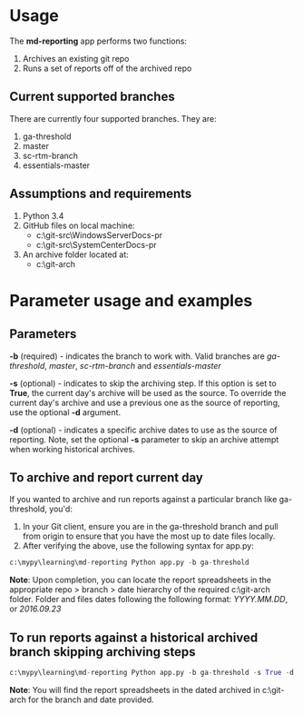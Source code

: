 # Usage
The **md-reporting** app performs two functions:

1. Archives an existing git repo
2. Runs a set of reports off of the archived repo

## Current supported branches
There are currently four supported branches. They are:

1. ga-threshold
2. master
3. sc-rtm-branch
4. essentials-master

## Assumptions and requirements
1. Python 3.4
2. GitHub files on local machine:
    * c:\git-src\WindowsServerDocs-pr
    * c:\git-src\SystemCenterDocs-pr
3. An archive folder located at:
    * c:\git-arch

# Parameter usage and examples

## Parameters
**-b** (required) - indicates the branch to work with. Valid branches are *ga-threshold*, *master*, 
*sc-rtm-branch* and *essentials-master*

**-s** (optional) - indicates to skip the archiving step. If this option is set to **True**, the current day's archive will be used as the source. To override the current day's archive and use a previous one as the source of reporting, use the optional **-d** argument.

**-d** (optional) - indicates a specific archive dates to use as the source of reporting. Note, set the optional **-s** parameter to skip an archive attempt when working historical archives.


## To archive and report current day
If you wanted to archive and run reports against a particular branch like ga-threshold, you'd:
1. In your Git client, ensure you are in the ga-threshold branch and pull from origin to ensure
that you have the most up to date files locally. 
2. After verifying the above, use the following syntax for app.py:

```python
c:\mypy\learning\md-reporting Python app.py -b ga-threshold
```
**Note**: Upon completion, you can locate the report spreadsheets in the appropriate repo > branch > date hierarchy of the required c:\git-arch folder. Folder and files dates following the following format: *YYYY.MM.DD*, or *2016.09.23*

## To run reports against a historical archived branch skipping archiving steps

```python
c:\mypy\learning\md-reporting Python app.py -b ga-threshold -s True -d 2016.09.23
``` 
**Note**: You will find the report spreadsheets in the dated archived in c:\git-arch for the branch and date provided.



